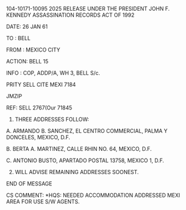 104-10171-10095 2025 RELEASE UNDER THE PRESIDENT JOHN F. KENNEDY ASSASSINATION RECORDS ACT OF 1992

DATE: 26 JAN 61

TO : BELL

FROM : MEXICO CITY

ACTION: BELL 15

INFO : COP, ADDP/A, WH 3, BELL S/c.

PRITY SELL CITE MEXI 7184

JMZIP

REF: SELL 2767(Our 71845

1. THREE ADDRESSES FOLLOW:

A. ARMANDO B. SANCHEZ, EL CENTRO COMMERCIAL, PALMA Y DONCELES, MEXICO, D.F.

B. BERTA A. MARTINEZ, CALLE RHIN NO. 64, MEXICO, D.F.

C. ANTONIO BUSTO, APARTADO POSTAL 13758, MEXICO 1, D.F.

2. WILL ADVISE REMAINING ADDRESSES SOONEST.

END OF MESSAGE

CS COMMENT: *HQS: NEEDED ACCOMMODATION ADDRESSED MEXI AREA FOR USE S/W AGENTS.

